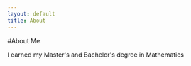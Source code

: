 ```yaml
---
layout: default
title: About
---
```


#About Me

I earned my Master's and Bachelor's degree in Mathematics